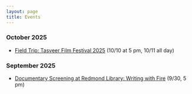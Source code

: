 ```yaml
---
layout: page
title: Events
---
```

### October 2025

- [Field Trip: Tasveer Film Festival 2025](https://www.eventbrite.com/e/field-trip-tasveer-film-festival-2025-tickets-1712283218199?aff=oddtdtcreator) (10/10 at 5 pm, 10/11 all day)

### September 2025
- [Documentary Screening at Redmond Library: Writing with Fire](https://www.eventbrite.com/e/socsa-film-club-screening-writing-with-fire-tickets-1708158310489?aff=oddtdtcreator) (9/30, 5 pm)
